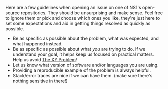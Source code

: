 Here are a few guidelines when opening an issue on one of NS1's open-source
repositories. They should be unsurprising and make sense. Feel free to ignore
them or pick and choose which ones you like, they're just here to set some
expectations and aid in getting things resolved as quickly as possible.

* Be as specific as possible about the problem, what was expected, and what
  happened instead.
* Be as specific as possible about what *you* are trying to do. If we
  understand your goal, it helps keep us focused on practical matters. Help us
  avoid [The XY Problem]()!
* Let us know what version of software and/or languages you are using.
* Providing a reproducible example of the problem is always helpful.
* Stack/error traces are nice if we can have them. (make sure there's nothing
  sensitive in there!)
